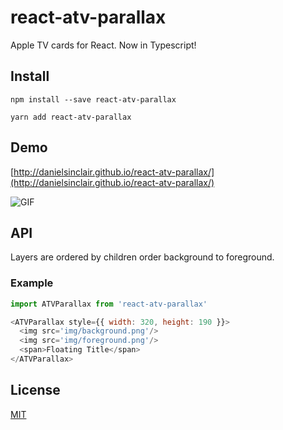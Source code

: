 # react-atv-parallax
Apple TV cards for React. Now in Typescript!

## Install
`npm install --save react-atv-parallax`

`yarn add react-atv-parallax`

## Demo
[http://danielsinclair.github.io/react-atv-parallax/](http://danielsinclair.github.io/react-atv-parallax/)

![GIF](.github/parallax-demo.gif)

## API
Layers are ordered by children order background to foreground.

### Example

```javascript
import ATVParallax from 'react-atv-parallax'

<ATVParallax style={{ width: 320, height: 190 }}>
  <img src='img/background.png'/>
  <img src='img/foreground.png'/>
  <span>Floating Title</span>
</ATVParallax>
```

## License
[MIT](LICENCE)
